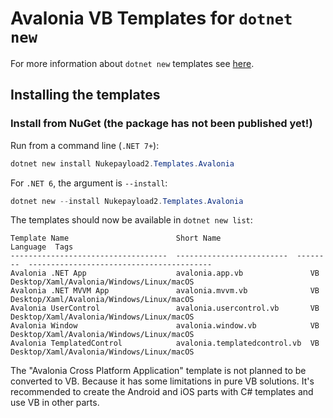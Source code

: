 # Avalonia VB Templates for `dotnet new`

For more information about `dotnet new` templates see [here](https://blogs.msdn.microsoft.com/dotnet/2017/04/02/how-to-create-your-own-templates-for-dotnet-new/).

## Installing the templates

### Install from NuGet (the package has not been published yet!)
Run from a command line (`.NET 7+`):

```powershell
dotnet new install Nukepayload2.Templates.Avalonia
```

For `.NET 6`, the argument is `--install`:
```powershell
dotnet new --install Nukepayload2.Templates.Avalonia
```

The templates should now be available in `dotnet new list`:

```
Template Name                        Short Name                 Language  Tags
-----------------------------------  -------------------------  --------  -----------------------------------------
Avalonia .NET App                    avalonia.app.vb               VB     Desktop/Xaml/Avalonia/Windows/Linux/macOS
Avalonia .NET MVVM App               avalonia.mvvm.vb              VB	  Desktop/Xaml/Avalonia/Windows/Linux/macOS
Avalonia UserControl                 avalonia.usercontrol.vb       VB	  Desktop/Xaml/Avalonia/Windows/Linux/macOS
Avalonia Window                      avalonia.window.vb            VB	  Desktop/Xaml/Avalonia/Windows/Linux/macOS
Avalonia TemplatedControl            avalonia.templatedcontrol.vb  VB	  Desktop/Xaml/Avalonia/Windows/Linux/macOS
```

The "Avalonia Cross Platform Application" template is not planned to be converted to VB. Because it has some limitations in pure VB solutions. It's recommended to create the Android and iOS parts with C# templates and use VB in other parts.
